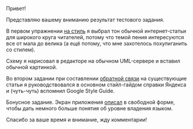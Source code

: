 Привет! 

Представляю вашему вниманию результат тестового задания.

В первом упражнении [на стиль](style.md) я выбрал тон обычной интернет-статьи для широкого круга читателей, потому что темой пения интересуются все от мала до велика (а ещё потому, что мне захотелось похулиганить со стилем).

Схему я нарисовал в редакторе на обычном UML-сервере и вставил обычной картинкой.

Во втором задании при составлении [обратной связи](feedback.md) на существующие статьи я руководствовался в основном стайл-гайдом справки Яндекса и (чуть-чуть) вспомнил Google Style Guide.

Бонусное задание. Экран приложения [описал](translations.md) в свободной форме, чтобы дать немного больше понятия об уровне владения языком.

Спасибо за ваше время и внимание, жду комментарии!
